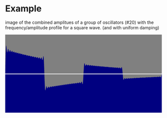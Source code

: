 # Example

image of the combined amplitues of a group of oscillators (#20) with the frequency/amplitude profile for a square wave. (and with uniform damping)

[![Damped Square Wave](./models/images/Steppers(25600).png)](./models/steppers_test.go "Code")
